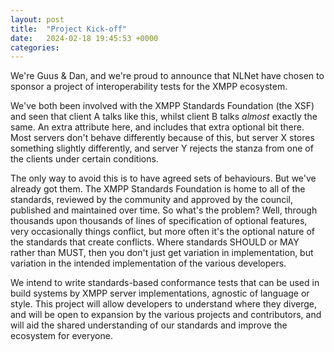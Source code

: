 ```yaml
---
layout: post
title:  "Project Kick-off"
date:   2024-02-18 19:45:53 +0000
categories: 
---
```


We're Guus & Dan, and we're proud to announce that NLNet have chosen to sponsor a project of interoperability tests for the XMPP ecosystem.

We've both been involved with the XMPP Standards Foundation (the XSF) and seen that client A talks like this, whilst client B talks _almost_ exactly the same. An extra attribute here, and includes that extra optional bit there. Most servers don't behave differently because of this, but server X stores something slightly differently, and server Y rejects the stanza from one of the clients under certain conditions.

The only way to avoid this is to have agreed sets of behaviours. But we've already got them. The XMPP Standards Foundation is home to all of the standards, reviewed by the community and approved by the council, published and maintained over time. So what's the problem? Well, through thousands upon thousands of lines of specification of optional features, very occasionally things conflict, but more often it's the optional nature of the standards that create conflicts. Where standards SHOULD or MAY rather than MUST, then you don't just get variation in implementation, but variation in the intended implementation of the various developers.

We intend to write standards-based conformance tests that can be used in build systems by XMPP server implementations, agnostic of language or style. This project will allow developers to understand where they diverge, and will be open to expansion by the various projects and contributors, and will aid the shared understanding of our standards and improve the ecosystem for everyone.
